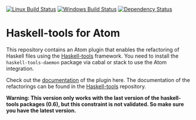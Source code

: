 [![Linux Build Status](https://travis-ci.org/nboldi/haskell-tools-atom.svg?branch=master)](https://travis-ci.org/nboldi/haskell-tools-atom) [![Windows Build Status](https://ci.appveyor.com/api/projects/status/ewxo7ru1nx72klxs/branch/master?svg=true)](https://ci.appveyor.com/project/nboldi/haskell-tools-atom/branch/master) [![Dependency Status](https://david-dm.org/nboldi/haskell-tools-atom.svg)](https://david-dm.org/nboldi/haskell-tools-atom)

# Haskell-tools for Atom

This repository contains an Atom plugin that enables the refactoring of Haskell files using the [Haskell-tools](https://github.com/haskell-tools/haskell-tools) framework. You need to install the `haskell-tools-daemon` package via cabal or stack to use the Atom integration.

Check out the [documentation](documentation/user-manual.md) of the plugin here. The documentation of the refactorings can be found in the [Haskell-tools](https://github.com/haskell-tools/haskell-tools/blob/master/documentation/refactorings.md) repository.

**Warning: This version only works with the last version of the haskell-tools packages (0.6), but this constraint is not validated. So make sure you have the latest version.**
